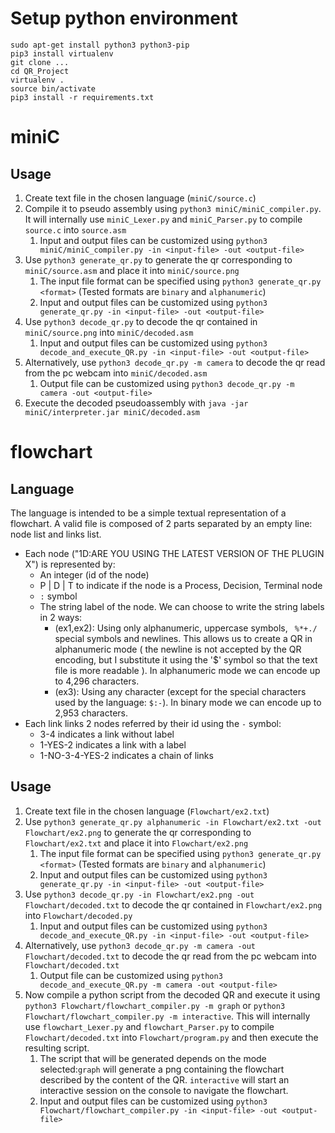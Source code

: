 # Setup python environment

```console
sudo apt-get install python3 python3-pip
pip3 install virtualenv
git clone ...
cd QR_Project
virtualenv .
source bin/activate
pip3 install -r requirements.txt
```

# miniC

## Usage

1. Create text file in the chosen language (`miniC/source.c`)
2. Compile it to pseudo assembly using `python3 miniC/miniC_compiler.py`. It will internally use `miniC_Lexer.py` and `miniC_Parser.py` to compile `source.c` into `source.asm`
    1. Input and output files can be customized using `python3 miniC/miniC_compiler.py -in <input-file> -out <output-file>`
3. Use `python3 generate_qr.py` to generate the qr corresponding to `miniC/source.asm` and place it into `miniC/source.png`
    1. The input file format can be specified using `python3 generate_qr.py <format>` (Tested formats are `binary` and `alphanumeric`)
    2. Input and output files can be customized using `python3 generate_qr.py -in <input-file> -out <output-file>`
4. Use `python3 decode_qr.py` to decode the qr contained in `miniC/source.png` into `miniC/decoded.asm`
    1. Input and output files can be customized using `python3 decode_and_execute_QR.py -in <input-file> -out <output-file>`
5. Alternatively, use `python3 decode_qr.py -m camera` to decode the qr read from the pc webcam into `miniC/decoded.asm`
    1. Output file can be customized using `python3 decode_qr.py -m camera -out <output-file>`
6. Execute the decoded pseudoassembly with `java -jar miniC/interpreter.jar miniC/decoded.asm`

# flowchart

## Language

The language is intended to be a simple textual representation of a flowchart. A valid file is composed of 2 parts separated by an empty line: node list and links list.

- Each node ("1D:ARE YOU USING THE LATEST VERSION OF THE PLUGIN X") is represented by:
    - An integer (id of the node)
    - P | D | T to indicate if the node is a Process, Decision, Terminal node
    - `:` symbol
    - The string label of the node. We can choose to write the string labels in 2 ways:
        - (ex1,ex2): Using only alphanumeric, uppercase symbols, ` %*+./` special symbols and newlines. This allows us to create a QR in alphanumeric mode ( the newline is not accepted by the QR encoding, but I substitute it using the '$' symbol so that the text file is more readable ). In alphanumeric mode we can encode up to 4,296 characters.
        - (ex3): Using any character (except for the special characters used by the language: `$:-`). In binary mode we can encode up to 2,953 characters.
- Each link links 2 nodes referred by their id using the `-` symbol:
    - 3-4 indicates a link without label
    - 1-YES-2 indicates a link with a label
    - 1-NO-3-4-YES-2 indicates a chain of links

## Usage

1. Create text file in the chosen language (`Flowchart/ex2.txt`)
2. Use `python3 generate_qr.py alphanumeric -in Flowchart/ex2.txt -out Flowchart/ex2.png` to generate the qr corresponding to `Flowchart/ex2.txt` and place it into `Flowchart/ex2.png`
    1. The input file format can be specified using `python3 generate_qr.py <format>` (Tested formats are `binary` and `alphanumeric`)
    2. Input and output files can be customized using `python3 generate_qr.py -in <input-file> -out <output-file>`
3. Use `python3 decode_qr.py -in Flowchart/ex2.png -out Flowchart/decoded.txt` to decode the qr contained in `Flowchart/ex2.png` into `Flowchart/decoded.py`
    1. Input and output files can be customized using `python3 decode_and_execute_QR.py -in <input-file> -out <output-file>`
4. Alternatively, use `python3 decode_qr.py -m camera -out Flowchart/decoded.txt` to decode the qr read from the pc webcam into `Flowchart/decoded.txt`
    1. Output file can be customized using `python3 decode_and_execute_QR.py -m camera -out <output-file>`
5. Now compile a python script from the decoded QR and execute it using `python3 Flowchart/flowchart_compiler.py -m graph` or `python3 Flowchart/flowchart_compiler.py -m interactive`. This will internally use `flowchart_Lexer.py` and `flowchart_Parser.py` to compile `Flowchart/decoded.txt` into `Flowchart/program.py` and then execute the resulting script.
    1. The script that will be generated depends on the mode selected:`graph` will generate a png containing the flowchart described by the content of the QR. `interactive` will start an interactive session on the console to navigate the flowchart.
    2. Input and output files can be customized using `python3 Flowchart/flowchart_compiler.py -in <input-file> -out <output-file>`